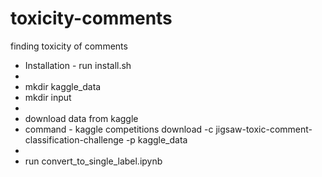 # toxicity-comments
finding toxicity of comments

- Installation - run install.sh
- 
- mkdir kaggle_data
- mkdir input
- 
- download data from kaggle
- command - kaggle competitions download -c jigsaw-toxic-comment-classification-challenge -p kaggle_data
- 
- run convert_to_single_label.ipynb 
